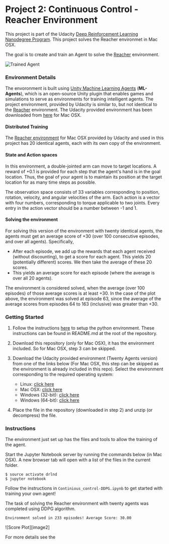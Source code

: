 [//]: # (Image References)

[image1]: https://user-images.githubusercontent.com/10624937/43851024-320ba930-9aff-11e8-8493-ee547c6af349.gif "Trained Agent"

# Project 2: Continuous Control - Reacher Environment

This project is part of the Udacity [Deep Reinforcement Learning Nanodegree Program](https://www.udacity.com/course/deep-reinforcement-learning-nanodegree--nd893). This project solves the Reacher environmet in Mac OSX. 

The goal is to create and train an Agent to solve the [Reacher](https://github.com/Unity-Technologies/ml-agents/blob/master/docs/Learning-Environment-Examples.md#reacher) environment.  

![Trained Agent][image1]

### Environment Details

The envoronment is built using [Unity Machine Learning Agents](https://github.com/Unity-Technologies/ml-agents) (**ML-Agents**), which is an open-source Unity plugin that enables games and simulations to serve as environments for training intelligent agents. 
The project environment, provided by Udacity is similar to, but not identical to the [Reacher](https://github.com/Unity-Technologies/ml-agents/blob/master/docs/Learning-Environment-Examples.md#reacher) environment. The Udacity provided environment has been downloaded from [here](https://s3-us-west-1.amazonaws.com/udacity-drlnd/P2/Reacher/Reacher.app.zip) for Mac OSX. 

#### Distributed Training
The [Reacher environment](https://s3-us-west-1.amazonaws.com/udacity-drlnd/P2/Reacher/Reacher.app.zip) for Mac OSX provided by Udacity and used in this project has 20 identical agents, each with its own copy of the environment.

#### State and Action spaces

In this environment, a double-jointed arm can move to target locations. A reward of +0.1 is provided for each step that the agent's hand is in the goal location. Thus, the goal of your agent is to maintain its position at the target location for as many time steps as possible.

The observation space consists of 33 variables corresponding to position, rotation, velocity, and angular velocities of the arm. Each action is a vector with four numbers, corresponding to torque applicable to two joints. Every entry in the action vector should be a number between -1 and 1.

#### Solving the environment

For solving this version of the environment with twenty identical agents, the agents must get an average score of +30 (over 100 consecutive episodes, and over all agents). Specifically,

- After each episode, we add up the rewards that each agent received (without discounting), to get a score for each agent. This yields 20 (potentially different) scores. We then take the average of these 20 scores.
- This yields an average score for each episode (where the average is over all 20 agents).

The environment is considered solved, when the average (over 100 episodes) of those average scores is at least +30. In the case of the plot above, the environment was solved at episode 63, since the average of the average scores from episodes 64 to 163 (inclusive) was greater than +30.

### Getting Started

1. Follow the instructions [here](https://github.com/udacity/deep-reinforcement-learning#dependencies) to setup the python environment. These instructions can be found in README.md at the root of the repository.
2. Download this repository (only for Mac OSX), it has the environment included. So for Mac OSX, step 3 can be skipped.
3. Download the Udacity provided environment (Twenty Agents version) from one of the links below (For Mac OSX, this step can be skipped as the environment is already included in this repo).  Select the environment corresponding to the required operating system:
    - Linux: [click here](https://s3-us-west-1.amazonaws.com/udacity-drlnd/P2/Reacher/Reacher_Linux.zip)
    - Mac OSX: [click here](https://s3-us-west-1.amazonaws.com/udacity-drlnd/P2/Reacher/Reacher.app.zip)
    - Windows (32-bit): [click here](https://s3-us-west-1.amazonaws.com/udacity-drlnd/P2/Reacher/Reacher_Windows_x86.zip)
    - Windows (64-bit): [click here](https://s3-us-west-1.amazonaws.com/udacity-drlnd/P2/Reacher/Reacher_Windows_x86_64.zip)

4. Place the file in the repository (downloaded in step 2) and unzip (or decompress) the file.


### Instructions

The environment just set up has the files and tools to allow the training of the agent.

Start the Jupyter Notebook server by running the commands below (in Mac OSX). A new browser tab will open with a list of the files in the current folder.

```
$ source activate drlnd
$ jupyter notebook
```

Follow the instructions in `Continious_control-DDPG.ipynb` to get started with training your own agent!  

The task of solving the Reacher environment with twenty agents was completed using DDPG algorithm.

```
Environment solved in 233 episodes!	Average Score: 30.00
```
![Score Plot][image2]

For more details see the 







